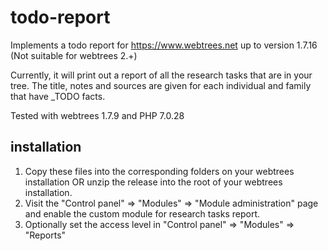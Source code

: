 # todo-report
Implements a todo report for https://www.webtrees.net up to version 1.7.16 (Not suitable for webtrees 2.+)

Currently, it will print out a report of all the research tasks that are in your tree. The title, notes and sources are given for each individual and family that have _TODO facts.

Tested with webtrees 1.7.9 and PHP 7.0.28

## installation
1. Copy these files into the corresponding folders on your webtrees installation OR unzip the release into the root of your webtrees installation.
2. Visit the "Control panel" => "Modules" => "Module administration" page and enable the custom module for research tasks report.
3. Optionally set the access level in "Control panel" => "Modules" => "Reports"

